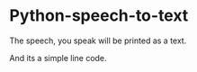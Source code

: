 # Python-speech-to-text
The speech, you speak will be printed as a text.

And its a simple line code.
